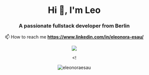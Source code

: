 <div align="center">
  <h1 align="center">Hi 👋,  I'm Leo</h1>
<h3 align="center">A passionate fullstack developer from Berlin</h3>

📫 How to reach me **https://www.linkedin.com/in/eleonora-esau/**
  
  <img src="https://github-readme-stats.vercel.app/api/top-langs?username=eleonoraesau&layout=compact"/>

<!<p><img align="center" src="https://github-readme-streak-stats.herokuapp.com/?user=eleonoraesau&" alt="eleonoraesau" /></p>

</div>
